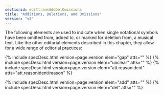 ```yaml
---
sectionid: edittransAddDelOmissions
title: "Additions, Deletions, and Omissions"
version: "v3"
---
```




The following elements are used to indicate when single notational symbols have been
omitted
from, added to, or marked for deletion from, a musical text. Like the other editorial
elements
described in this chapter, they allow for a wide range of editorial practices:



{% include specDesc.html version=page.version elem="gap" atts="" %}
{% include specDesc.html version=page.version elem="unclear" atts="" %}
{% include specDesc.html version=page.version elem="att.reasonident" atts="att.reasonident/reason" %}

{% include specDesc.html version=page.version elem="add" atts="" %}
{% include specDesc.html version=page.version elem="del" atts="" %}







